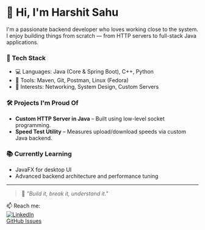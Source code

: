 # 👋 Hi, I'm Harshit Sahu

I'm a passionate backend developer who loves working close to the system. I enjoy building things from scratch — from HTTP servers to full-stack Java applications.

### 🚀 Tech Stack
- 💻 Languages: Java (Core & Spring Boot), C++, Python
- 🧰 Tools: Maven, Git, Postman, Linux (Fedora)
- 📡 Interests: Networking, System Design, Custom Servers

### 🛠️ Projects I'm Proud Of
- **Custom HTTP Server in Java** – Built using low-level socket programming.
- **Speed Test Utility** – Measures upload/download speeds via custom Java backend.

### 📚 Currently Learning
- JavaFX for desktop UI  
- Advanced backend architecture and performance tuning

---

> 🧠 _"Build it, break it, understand it."_

📫 Reach me:  
[![LinkedIn](https://img.shields.io/badge/LinkedIn-blue?style=flat&logo=linkedin)](https://www.linkedin.com/in/harshit-kumar-sahu-771186307/)  
[GitHub Issues](https://github.com/HarshitSahu)
